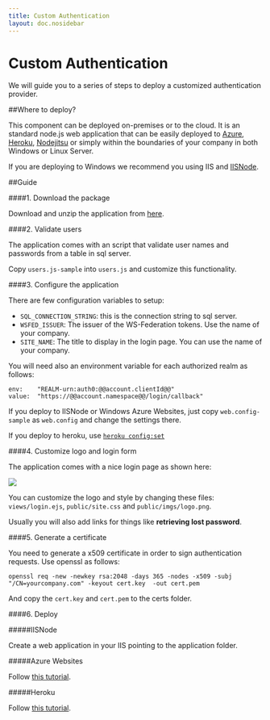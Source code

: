 ```yaml
---
title: Custom Authentication
layout: doc.nosidebar
---
```

# Custom Authentication

We will guide you to a series of steps to deploy a customized authentication provider.

##Where to deploy?

This component can be deployed on-premises or to the cloud. It is an standard node.js web application that can be easily deployed to [Azure](http://windows.azure.com), [Heroku](http://heroku.com), [Nodejitsu](http://jit.su) or simply within the boundaries of your company in both Windows or Linux Server.

If you are deploying to Windows we recommend you using IIS and [IISNode](https://github.com/tjanczuk/iisnode).

##Guide


####1. Download the package

Download and unzip the application from [here](https://github.com/auth0/sql-federation-server/archive/master.zip).

####2. Validate users

The application comes with an script that validate user names and passwords from a table in sql server. 

Copy ```users.js-sample``` into ```users.js``` and customize this functionality.


####3. Configure the application

There are few configuration variables to setup:

-  ```SQL_CONNECTION_STRING```: this is the connection string to sql server.
-  ```WSFED_ISSUER```: The issuer of the WS-Federation tokens. Use the name of your company.
-  ```SITE_NAME```: The title to display in the login page. You can use the name of your company.

You will need also an environment variable for each authorized realm as follows:

	env: 	"REALM-urn:auth0:@@account.clientId@@" 
    value:	"https://@@account.namespace@@/login/callback"

If you deploy to IISNode or Windows Azure Websites, just copy ```web.config-sample``` as ```web.config``` and change the settings there.

If you deploy to heroku, use [```heroku config:set```](https://devcenter.heroku.com/articles/config-vars#setting-up-config-vars-for-a-deployed-application)

####4. Customize logo and login form


The application comes with a nice login page as shown here:

![](img/custom-provider-screenshot.png)

You can customize the logo and style by changing these files: ```views/login.ejs```, ```public/site.css``` and ```public/imgs/logo.png```.

Usually you will also add links for things like __retrieving lost password__.

####5. Generate a certificate

You need to generate a x509 certificate in order to sign authentication requests. Use openssl as follows:

	openssl req -new -newkey rsa:2048 -days 365 -nodes -x509 -subj "/CN=yourcompany.com" -keyout cert.key  -out cert.pem

And copy the ```cert.key``` and ```cert.pem``` to the certs folder.

####6. Deploy

#####IISNode

Create a web application in your IIS pointing to the application folder.

#####Azure Websites

Follow <a href="http://www.windowsazure.com/en-us/develop/nodejs/tutorials/create-a-website-(mac)/?fb=es-es">this tutorial</a>.

#####Heroku

Follow [this tutorial](https://devcenter.heroku.com/articles/nodejs).

